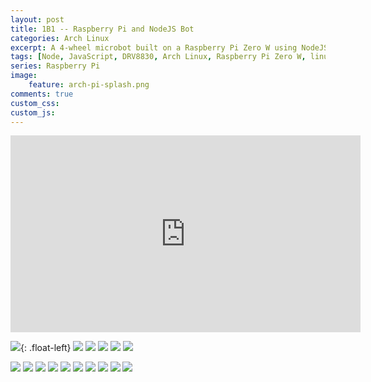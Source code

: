 ```yaml
---
layout: post
title: 1B1 -- Raspberry Pi and NodeJS Bot
categories: Arch Linux
excerpt: A 4-wheel microbot built on a Raspberry Pi Zero W using NodeJS.
tags: [Node, JavaScript, DRV8830, Arch Linux, Raspberry Pi Zero W, linux, i2c]
series: Raspberry Pi
image: 
    feature: arch-pi-splash.png
comments: true
custom_css:
custom_js: 
---
```



<div class="flex-video">
<iframe width="560" height="315" src="https://www.youtube.com/embed/PmRkM8vABuI" frameborder="0" allowfullscreen></iframe>
</div>

![](https://ladvien.com/images/1b1_adding_power.jpg){: .float-left}
![](https://ladvien.com/images/1b1_board_latched_down.jpg)
![](https://ladvien.com/images/1b1_boards_latched_down2.jpg)
![](https://ladvien.com/images/1b1_frame.jpg)
![](https://ladvien.com/images/1b1_adding_power.jpg)
![](https://ladvien.com/images/1b1_holes_line_up.jpg)

![](https://ladvien.com/images/1b1_making_a_interface.jpg)
![](https://ladvien.com/images/1b1_no_strings.jpg)
![](https://ladvien.com/images/1b1_power_and_isolated.jpg)
![](https://ladvien.com/images/1b1_power.jpg)
![](https://ladvien.com/images/1b1_salvaged_load_share.jpg)
![](https://ladvien.com/images/1b1_screw_it_down.jpg)
![](https://ladvien.com/images/1b1_test_drv8830.jpg)
![](https://ladvien.com/images/1b1_thermal_paste.jpg)
![](https://ladvien.com/images/1b1_wiring_the_motors.jpg)
![](https://ladvien.com/images/1b1_wiring_motors_2.jpg)
